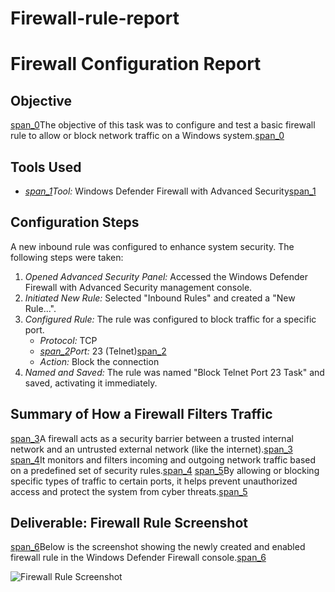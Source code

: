 # Firewall-rule-report

# Firewall Configuration Report

## Objective
[span_0](start_span)The objective of this task was to configure and test a basic firewall rule to allow or block network traffic on a Windows system.[span_0](end_span)

## Tools Used
* *[span_1](start_span)Tool:* Windows Defender Firewall with Advanced Security[span_1](end_span)

## Configuration Steps
A new inbound rule was configured to enhance system security. The following steps were taken:

1.  *Opened Advanced Security Panel:* Accessed the Windows Defender Firewall with Advanced Security management console.
2.  *Initiated New Rule:* Selected "Inbound Rules" and created a "New Rule...".
3.  *Configured Rule:* The rule was configured to block traffic for a specific port.
    * *Protocol:* TCP
    * *[span_2](start_span)Port:* 23 (Telnet)[span_2](end_span)
    * *Action:* Block the connection
4.  *Named and Saved:* The rule was named "Block Telnet Port 23 Task" and saved, activating it immediately.

## Summary of How a Firewall Filters Traffic
[span_3](start_span)A firewall acts as a security barrier between a trusted internal network and an untrusted external network (like the internet).[span_3](end_span) [span_4](start_span)It monitors and filters incoming and outgoing network traffic based on a predefined set of security rules.[span_4](end_span) [span_5](start_span)By allowing or blocking specific types of traffic to certain ports, it helps prevent unauthorized access and protect the system from cyber threats.[span_5](end_span)
## Deliverable: Firewall Rule Screenshot
[span_6](start_span)Below is the screenshot showing the newly created and enabled firewall rule in the Windows Defender Firewall console.[span_6](end_span)

![Firewall Rule Screenshot](firewallreport.jpg)
